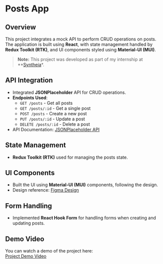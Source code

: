 # Posts App

 ## Overview

This project integrates a mock API to perform CRUD operations on posts. 
The application is built using **React**, with state management handled by **Redux Toolkit (RTK)**, 
and UI components styled using **Material-UI (MUI)**.

> **Note:** This project was developed as part of my internship at **[Syntheia](https://syntheia.io)*.  

## API Integration

- Integrated **JSONPlaceholder** API for CRUD operations.
- **Endpoints Used**:
  - `GET /posts` - Get all posts
  - `GET /posts/:id` - Get a single post
  - `POST /posts` - Create a new post
  - `PUT /posts/:id` - Update a post
  - `DELETE /posts/:id` - Delete a post
- API Documentation: [JSONPlaceholder API](https://jsonplaceholder.typicode.com)

## State Management

- **Redux Toolkit (RTK)** used for managing the posts state.

## UI Components

- Built the UI using **Material-UI (MUI)** components, following the design.
- Design reference: [Figma Design](https://www.figma.com/design/hK5Qq5LVPZeSqz0kIfdr79/Form?node-id=0-1&p=f&t=FojJP9Dsm6znBwvu-0)

## Form Handling 

- Implemented **React Hook Form** for handling forms when creating and updating posts.

## Demo Video

You can watch a demo of the project here:  
[Project Demo Video](https://drive.google.com/file/d/1YRd6S8I7DbyBhpw5QDac_TM_7l_jzt66/view?usp=sharing)
